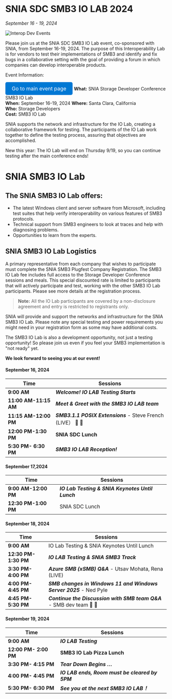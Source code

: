 # SNIA SDC SMB3 IO LAB 2024

*September 16 - 19, 2024*

![Interop Dev Events](https://interopevents.com/images/events/generic/santaclara/headers/5769188-karina-carvalho-100449-unsplash.jpg?width=1920&quot;)

Please join us at the SNIA SDC SMB3 IO Lab event, co-sponsored with SNIA, from September 16-19, 2024. The purpose of this Interoperability Lab is for vendors to test their implementations of SMB3 and identify and fix bugs in a collaborative setting with the goal of providing a forum in which companies can develop interoperable products.

Event Information:

<a href="#" style="display: inline-block; padding: 10px 20px; font-size: 16px; color: white; background-color: #0078D4; text-decoration: none; border-radius: 5px;">Go to main event page</a>
**What:** SNIA Storage Developer Conference SMB3 IO Lab  
**When:** September 16-19, 2024 
**Where:** Santa Clara, California  
**Who:** Storage Developers  
**Cost:** SMB3 IO Lab  

SNIA supports the network and infrastructure for the IO Lab, creating a collaborative framework for testing. The participants of the IO Lab work together to define the testing process, assuring that objectives are accomplished.

New this year: The IO Lab will end on Thursday 9/19, so you can continue testing after the main conference ends!

# SNIA SMB3 IO Lab

## The SNIA SMB3 IO Lab offers:

- The latest Windows client and server software from Microsoft, including test suites that help verify interoperability on various features of SMB3 protocols.
- Technical support from SMB3 engineers to look at traces and help with diagnosing problems.
- Opportunities to learn from the experts.

## SNIA SMB3 IO Lab Logistics

A primary representative from each company that wishes to participate must complete the SNIA SMB3 Plugfest Company Registration. The SMB3 IO Lab fee includes full access to the Storage Developer Conference sessions and meals. This special discounted rate is limited to participants that will actively participate and test, working with the other SMB3 IO Lab participants. Please see more details at the registration process.

> **Note:** All the IO Lab participants are covered by a non-disclosure agreement and entry is restricted to registrants only.

SNIA will provide and support the networks and infrastructure for the SNIA SMB3 IO Lab. Please note any special testing and power requirements you might need in your registration form as some may have additional costs.

The SMB3 IO Lab is also a development opportunity, not just a testing opportunity! So please join us even if you feel your SMB3 implementation is "not ready" yet.

**We look forward to seeing you at our event!**

#### September 16, 2024

| Time            | Sessions |
|----------------|----------|
| **9:00 AM**  | ***Welcome! IO LAB Testing Starts*** |
| **11:00 AM-11:15 AM**  | ***Meet & Greet with the SMB3 IO LAB team*** |
| **11:15 AM-12:00 PM** | ***SMB3.1.1 POSIX Extensions*** - Steve French (LIVE） 📄 🎥 |
| **12:00 PM-1:30 PM** | **SNIA SDC Lunch** |
| **5:30 PM- 6:30 PM** | ***SMB3 IO LAB Reception!*** |


#### September 17,2024

| Time            | Sessions |
|----------------|----------|
| **9:00 AM-12:00 PM**  | ***IO Lab Testing & SNIA Keynotes Until Lunch*** |
| **12:30 PM-1:00 PM**  | SNIA SDC Lunch  |


#### September 18, 2024

| Time            | Sessions |
|----------------|----------|
| **9:00 AM**  | IO Lab Testing & SNIA Keynotes Until Lunch |
| **12:30 PM-1:30 PM**  | ***IO LAB Testing & SNIA SMB3 Track***  |
| **3:30 PM- 4:00 PM**  | ***Azure SMB (xSMB) Q&A*** - Utsav Mohata, Rena (LIVE)   |
| **4:00 PM- 4:45 PM**  | ***SMB changes in Windows 11 and Windows Server 2025*** - Ned Pyle  |
| **4:45 PM- 5:30 PM**  | ***Continue the Discussion with SMB team Q&A*** - SMB dev team  📄 🎥 |


#### September 19, 2024

| Time            | Sessions |
|----------------|----------|
| **9:00 AM**  | ***IO LAB Testing*** |
| **12:00 PM- 2:00 PM**  | **SMB3 IO Lab Pizza Lunch**  |
| **3:30 PM- 4:15 PM**  | ***Tear Down Begins …*** |
| **4:00 PM- 4:45 PM**  | ***IO LAB ends, Room must be cleared by 5PM*** |
| **5:30 PM- 6:30 PM**  | ***See you at the next SMB3 IO LAB！*** |